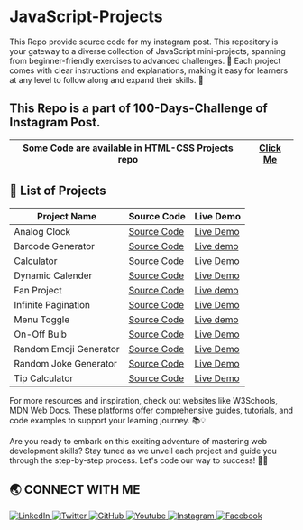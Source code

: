 # JavaScript-Projects
This Repo provide source code for my instagram post. This repository is your gateway to a diverse collection of JavaScript mini-projects, spanning from beginner-friendly exercises to advanced challenges. 🌟 Each project comes with clear instructions and explanations, making it easy for learners at any level to follow along and expand their skills. 🚀

<h2>This Repo is a part of 100-Days-Challenge of Instagram Post.</h2>

| Some Code are available in HTML-CSS Projects repo | [Click Me](https://github.com/Jay-Govind/HTML-CSS-Projects.git) |
| --------------------------------------------------- | ----------------------------------------------------------------- |

## 🔨 List of Projects

| Project Name       | Source Code                                         | Live Demo                                                |
| ------------------ | --------------------------------------------------- | -------------------------------------------------------- |
| Analog Clock              | [Source Code](https://github.com/Jay-Govind/JavaScript-Projects/tree/938c8a416235a3015d6cbde4bab8cc7cf3551938/Analog_Clock)           | [Live Demo](https://jay-govind.github.io/JavaScript-Projects/Analog_Clock/) |
| Barcode Generator         | [Source Code](https://github.com/Jay-Govind/JavaScript-Projects/tree/5d7f8214342858ce9ec2dd4c7bb7a9f5d750b15e/Barcode%20Generator) | [Live demo](https://jay-govind.github.io/JavaScript-Projects/Barcode%20Generator/) |
| Calculator                | [Source Code](https://github.com/Jay-Govind/JavaScript-Projects/tree/5d2ac2bde5835c3c8756be3eb46f4fe35331a8b6/Calculator)  | [Live Demo](https://jay-govind.github.io/JavaScript-Projects/Calculator/) |
| Dynamic Calender          | [Source Code](https://github.com/Jay-Govind/JavaScript-Projects/tree/a8f6e4afa3e46d0ea715825efffca7f1c09d83ef/Dynamic%20Calender)  | [Live Demo](https://jay-govind.github.io/JavaScript-Projects/Dynamic%20Calender/) |
| Fan Project               | [Source Code](https://github.com/Jay-Govind/JavaScript-Projects/tree/a854be2bec0df2076d7663abce418cd8491951e8/Fan%20Project) |   [Live demo](https://jay-govind.github.io/JavaScript-Projects/Fan%20Project/) |
| Infinite Pagination       | [Source Code](https://github.com/Jay-Govind/JavaScript-Projects/tree/e3d58702803fcdd8bafd85d22ae5f11174d90f99/Infinite%20Pagination)  | [Live Demo](https://jay-govind.github.io/JavaScript-Projects/Infinite%20Pagination/) |
| Menu Toggle               | [Source Code](https://github.com/Jay-Govind/JavaScript-Projects/tree/5d7f8214342858ce9ec2dd4c7bb7a9f5d750b15e/Menu%20Toggle)  | [Live demo](https://jay-govind.github.io/JavaScript-Projects/Menu%20Toggle/) |
| On-Off Bulb               | [Source Code](https://github.com/Jay-Govind/JavaScript-Projects/tree/684a4bab165a55707adb8f97a4bed4099588b5ad/On-Off%20Bulb)  | [Live Demo](https://jay-govind.github.io/JavaScript-Projects/On-Off%20Bulb/) |
| Random Emoji Generator    | [Source Code](https://github.com/Jay-Govind/JavaScript-Projects/tree/7e75e34d6d3ca902fa6d40651f112c995b823094/Random_Emoji_Generator) | [Live Demo](https://jay-govind.github.io/JavaScript-Projects/Random_Emoji_Generator/) |
| Random Joke Generator     | [Source Code](https://github.com/Jay-Govind/JavaScript-Projects/tree/060e3bfeb197d4ef5372f98eb64e9a187626b887/Random_Joke_Generator)  | [Live Demo](https://jay-govind.github.io/JavaScript-Projects/Random_Joke_Generator/) |
| Tip Calculator            | [Source Code](https://github.com/Jay-Govind/JavaScript-Projects/tree/8b9d7d445d5edaea20d421275c51b1e147f64f3e/Tip_Calculator)         | [Live Demo](https://jay-govind.github.io/JavaScript-Projects/Tip_Calculator/) |



For more resources and inspiration, check out websites like W3Schools, MDN Web Docs. These platforms offer comprehensive guides, tutorials, and code examples to support your learning journey. 📚💡

Are you ready to embark on this exciting adventure of mastering web development skills? Stay tuned as we unveil each project and guide you through the step-by-step process. Let's code our way to success! 💪🌐

## 🌏 **CONNECT WITH ME**

<a  href="https://www.linkedin.com/in/govind-jay">
    <img src="https://img.shields.io/badge/LinkedIn-0077B5?style=for-the-badge&logo=linkedin&logoColor=white" title="LinkedIn"  alt="LinkedIn"/>
</a>
<a href="https://twitter.com/_JayGovind"> 
    <img src="https://img.shields.io/badge/Twitter-1DA1F2?style=for-the-badge&logo=twitter&logoColor=white" title="Twitter"  alt="Twitter"/>
</a>
<a href="https://www.github.com/Jay-Govind"> 
    <img src="https://img.shields.io/badge/GitHub-100000?style=for-the-badge&logo=github&logoColor=white" title="GitHub"  alt="GitHub"/>
</a>
</a>
<a href="https://www.youtube.com/@devwithgovind"> 
    <img src="https://img.shields.io/badge/YouTube-FF0000?style=for-the-badge&logo=youtube&logoColor=white" title="Youtube"  alt="Youtube"/>
</a>
<a href="https://www.instagram.com/devwithgovind"> 
    <img src="https://img.shields.io/badge/Instagram-E4405F?style=for-the-badge&logo=instagram&logoColor=white" title="Instagram"  alt="Instagram"/>
</a>
<a href="https://www.facebook.com/profile.php?id=61556260830301&mibextid=ZbWKwL"> 
    <img src="https://img.shields.io/badge/Facebook-%231877F2.svg?style=for-the-badge&logo=Facebook&logoColor=white" title="Facebook"  alt="Facebook"/>
</a>

